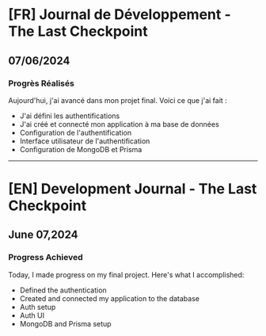 # [FR] Journal de Développement - The Last Checkpoint

## 07/06/2024

### Progrès Réalisés

Aujourd'hui, j'ai avancé dans mon projet final. Voici ce que j'ai fait :

- J'ai défini les authentifications
- J'ai créé et connecté mon application à ma base de données
- Configuration de l'authentification
- Interface utilisateur de l'authentification
- Configuration de MongoDB et Prisma

---

# [EN] Development Journal - The Last Checkpoint

## June 07,2024

### Progress Achieved

Today, I made progress on my final project. Here's what I accomplished:

- Defined the authentication
- Created and connected my application to the database
- Auth setup
- Auth UI
- MongoDB and Prisma setup
